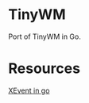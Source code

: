 # TinyWM

Port of TinyWM in Go.

# Resources

[XEvent in go](http://stackoverflow.com/questions/30835225/cgo-converting-xlib-xevent-struct-to-byte-array)

